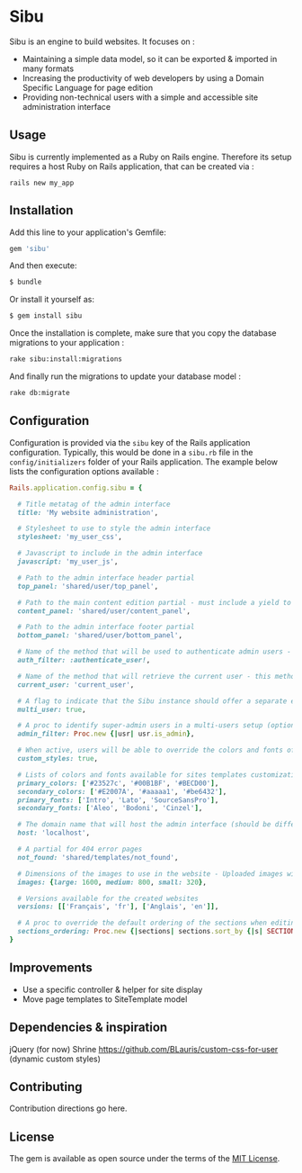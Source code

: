 # Sibu
Sibu is an engine to build websites. It focuses on :
- Maintaining a simple data model, so it can be exported & imported in many formats
- Increasing the productivity of web developers by using a Domain Specific Language for page edition
- Providing non-technical users with a simple and accessible site administration interface

## Usage
Sibu is currently implemented as a Ruby on Rails engine. Therefore its setup requires a host Ruby on Rails application, that can be created via :

`rails new my_app`

## Installation
Add this line to your application's Gemfile:

```ruby
gem 'sibu'
```

And then execute:
```bash
$ bundle
```

Or install it yourself as:
```bash
$ gem install sibu
```

Once the installation is complete, make sure that you copy the database migrations to your application :
```bash
rake sibu:install:migrations
```

And finally run the migrations to update your database model :
```bash
rake db:migrate
```

## Configuration
Configuration is provided via the `sibu` key of the Rails application configuration. Typically, this would be done in a `sibu.rb` file in the `config/initializers` folder of your Rails application.
The example below lists the configuration options available :
```ruby
Rails.application.config.sibu = {

  # Title metatag of the admin interface
  title: 'My website administration',

  # Stylesheet to use to style the admin interface
  stylesheet: 'my_user_css',

  # Javascript to include in the admin interface
  javascript: 'my_user_js',

  # Path to the admin interface header partial
  top_panel: 'shared/user/top_panel',

  # Path to the main content edition partial - must include a yield to delegate content display to the Sibu engine
  content_panel: 'shared/user/content_panel',

  # Path to the admin interface footer partial
  bottom_panel: 'shared/user/bottom_panel',

  # Name of the method that will be used to authenticate admin users - this method must be available to Sibu controllers
  auth_filter: :authenticate_user!,

  # Name of the method that will retrieve the current user - this method must be available to Sibu controllers
  current_user: 'current_user',

  # A flag to indicate that the Sibu instance should offer a separate environment for each user
  multi_user: true,

  # A proc to identify super-admin users in a multi-users setup (optional)
  admin_filter: Proc.new {|usr| usr.is_admin},

  # When active, users will be able to override the colors and fonts of the sites templates (optional)
  custom_styles: true,

  # Lists of colors and fonts available for sites templates customization - Only used when custom_styles is set to true (optional)
  primary_colors: ['#23527c', '#00B1BF', '#BECD00'],
  secondary_colors: ['#E2007A', '#aaaaa1', '#be6432'],
  primary_fonts: ['Intro', 'Lato', 'SourceSansPro'],
  secondary_fonts: ['Aleo', 'Bodoni', 'Cinzel'],

  # The domain name that will host the admin interface (should be different from the website domain name)
  host: 'localhost',

  # A partial for 404 error pages
  not_found: 'shared/templates/not_found',

  # Dimensions of the images to use in the website - Uploaded images will be automatically resized in the provided formats
  images: {large: 1600, medium: 800, small: 320},

  # Versions available for the created websites
  versions: [['Français', 'fr'], ['Anglais', 'en']],

  # A proc to override the default ordering of the sections when editing content (optional)
  sections_ordering: Proc.new {|sections| sections.sort_by {|s| SECTIONS_TABS.index(s['category'])}}
}
```


## Improvements
  - Use a specific controller & helper for site display
  - Move page templates to SiteTemplate model

## Dependencies & inspiration
jQuery (for now)
Shrine
https://github.com/BLauris/custom-css-for-user (dynamic custom styles)

## Contributing
Contribution directions go here.

## License
The gem is available as open source under the terms of the [MIT License](http://opensource.org/licenses/MIT).
